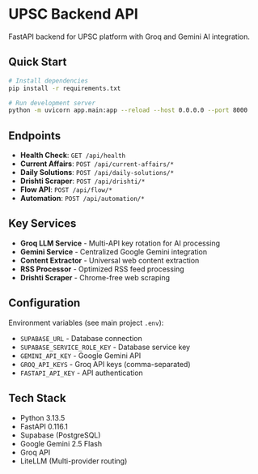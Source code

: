 # UPSC Backend API

FastAPI backend for UPSC platform with Groq and Gemini AI integration.

## Quick Start

```bash
# Install dependencies
pip install -r requirements.txt

# Run development server
python -m uvicorn app.main:app --reload --host 0.0.0.0 --port 8000
```

## Endpoints

- **Health Check**: `GET /api/health`
- **Current Affairs**: `POST /api/current-affairs/*`
- **Daily Solutions**: `POST /api/daily-solutions/*`
- **Drishti Scraper**: `POST /api/drishti/*`
- **Flow API**: `POST /api/flow/*`
- **Automation**: `POST /api/automation/*`

## Key Services

- **Groq LLM Service** - Multi-API key rotation for AI processing
- **Gemini Service** - Centralized Google Gemini integration
- **Content Extractor** - Universal web content extraction
- **RSS Processor** - Optimized RSS feed processing
- **Drishti Scraper** - Chrome-free web scraping

## Configuration

Environment variables (see main project `.env`):
- `SUPABASE_URL` - Database connection
- `SUPABASE_SERVICE_ROLE_KEY` - Database service key
- `GEMINI_API_KEY` - Google Gemini API
- `GROQ_API_KEYS` - Groq API keys (comma-separated)
- `FASTAPI_API_KEY` - API authentication

## Tech Stack

- Python 3.13.5
- FastAPI 0.116.1
- Supabase (PostgreSQL)
- Google Gemini 2.5 Flash
- Groq API
- LiteLLM (Multi-provider routing)
